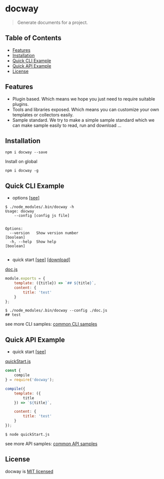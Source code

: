 
# docway
> Generate documents for a project.

## Table of Contents

- [Features](#features)
- [Installation](#installation)
- [Quick CLI Example](#quick-cli-example)
- [Quick API Example](#quick-api-example)
- [License](#license)

## Features
- Plugin based. Which means we hope you just need to require suitable plugins.
- Tools and libraries exposed. Which means you can customize your own templates or collectors easily.
- Sample standard. We try to make a simple sample standard which we can make sample easily to read, run and download ...


## Installation

```
npm i docway --save
```

Install on global
```
npm i docway -g
```

## Quick CLI Example

- options [[see]](./test/sample/cli/options) 



```
$ ./node_modules/.bin/docway -h 
Usage: docway
    --config [config js file]


Options:
  --version   Show version number                                      [boolean]
  -h, --help  Show help                                                [boolean]


```

- quick start [[see]](./test/sample/cli/quickStart) [[download]](./test/sample/cli/quickStart.tar.gz)

[doc.js](test/sample/cli/quickStart/doc.js)
```js
module.exports = {
    template: ({title}) => `## ${title}`,
    content: {
        title: 'test'
    }
};

```

```
$ ./node_modules/.bin/docway --config ./doc.js 
## test

```


see more CLI samples: [common CLI samples](./doc/cliSamples/common.md)

## Quick API Example

- quick start [[see]](./test/sample/api/quickStart) 

[quickStart.js](test/sample/api/quickStart/quickStart.js)
```js
const {
    compile
} = require('docway');

compile({
    template: ({
        title
    }) => `${title}`,

    content: {
        title: 'test'
    }
});

```

```
$ node quickStart.js 

```


see more API samples: [common API samples](./doc/apiSamples/common.md)

## License

docway is [MIT licensed](./LICENSE)
